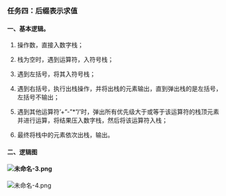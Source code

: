 ### 任务四：后缀表示求值

#### 一、基本逻辑。

1. 操作数，直接入数字栈；

2. 栈为空时，遇到运算符，入符号栈；

3. 遇到左括号，将其入符号栈；

4. 遇到右括号，执行出栈操作，并将出栈的元素输出，直到弹出栈的是左括号，左括号不输出；

5. 遇到其他运算符’+”-”*”/’时，弹出所有优先级大于或等于该运算符的栈顶元素并进行运算，将结果压入数字栈，然后将该运算符入栈；

6. 最终将栈中的元素依次出栈，输出。

#### 二、逻辑图

####  ![未命名-3.png](https://img3.imgtp.com/2022/04/17/625bb7921f20a.png)  



   

 ![未命名-4.png](https://img3.imgtp.com/2022/04/17/625bba565b27e.png) 